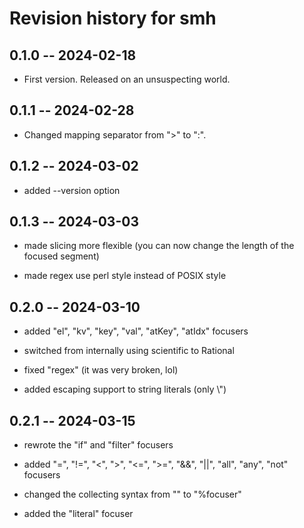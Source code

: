 # Revision history for smh

## 0.1.0 -- 2024-02-18

* First version. Released on an unsuspecting world.

## 0.1.1 -- 2024-02-28

* Changed mapping separator from ">" to ":".

## 0.1.2 -- 2024-03-02

* added --version option

## 0.1.3 -- 2024-03-03

* made slicing more flexible (you can now change the length of the focused segment)

* made regex use perl style instead of POSIX style

## 0.2.0 -- 2024-03-10

* added "el", "kv", "key", "val", "atKey", "atIdx" focusers

* switched from internally using scientific to Rational

* fixed "regex" (it was very broken, lol)

* added escaping support to string literals (only \\")

## 0.2.1 -- 2024-03-15

* rewrote the "if" and "filter" focusers

* added "=", "!=", "<", ">", "<=", ">=", "&&", "||", "all", "any", "not" focusers

* changed the collecting syntax from "<focuser>" to "%focuser"

* added the "literal" focuser
